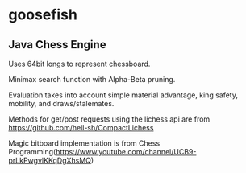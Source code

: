 # goosefish

Java Chess Engine
---------------------

Uses 64bit longs to represent chessboard.

Minimax search function with Alpha-Beta pruning.

Evaluation takes into account simple material advantage, king safety, mobility, and draws/stalemates.

Methods for get/post requests using the lichess api are from  https://github.com/hell-sh/CompactLichess

Magic bitboard implementation is from Chess Programming(https://www.youtube.com/channel/UCB9-prLkPwgvlKKqDgXhsMQ)
